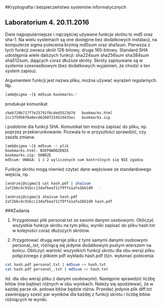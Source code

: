 #Kryptografia i bezpieczeństwo systemów informatycznych
## Laboratorium 4. 20.11.2016

Dwie najpopularniejsze i najczęściej używane funkcje skrótu to md5 oraz sha-1. Na wielu systemach są one dostępne bez dodatkowych instalacji, na komputerze sigma polecenia brzmią md5sum oraz sha1sum. Pierwsza z tych funkcji zwraca skrót 128-bitowy, druga 160-bitowy. Standard SHA udostępnia wiele dalszych funkcji: sha224sum sha256sum sha384sum sha512sum, dających coraz dłuższe skróty. Skróty zapisywane są w systemie szesnastkowym (bez dodatkowych wyjaśnień, że chodzi o ten system zapisu).

Argumentem funkcji jest nazwa pliku, można używać wyrażeń regularnych. Np.
```bash
[amb@sigma ~]$ md5sum bookmarks.*
```
produkuje komunikat
```bash
cbeb720b717f7e25791f6c4ed5523d7d   bookmarks.html
2cc3f5956f0a6ec662b0f15452d435ec   bookmarks.zip
```
i podobnie dla funkcji SHA. Komunikat ten można zapisać do pliku, np. poprzez przekierunkowanie. Pozwala to w przyszłości sprawdzić, czy zaszła zmiana:
```bash
[amb@sigma ~]$ md5sum -c plik
bookmarks.html: NIEPOWODZENIE
bookmarks.zip: DOBRZE
md5sum: UWAGA: 1 z 2 wyliczonych sum kontrolnych się NIE zgadza
```
Funkcje skrótu mogą również czytać dane wejściowe ze standardowego wejścia, np.
```bash
[andrzej@sigma]$ cat hash.pdf | sha1sum
2af2bbc4c91bcc13dafbea711f9ffa1afa1bb1d0   -

[andrzej@sigma]$ sha1sum hash.pdf
2af2bbc4c91bcc13dafbea711f9ffa1afa1bb1d0 hash.pdf
```
###Zadania

1. Przygotować plik personal.txt ze swoimi danymi osobowymi. Obliczyć wszystkie funkcje skrótu na tym pliku, wyniki zapisać do pliku hash.txt w kolejności coraz dłuższych skrótów.

1. Przygotować drugą wersje pliku z tymi samymi danymi osobowymi personal_.txt, różniącą się jedynie dodatkowym pustym wierszem na końcu. Obliczyć wartość wszystkich funkcji skrótu dla obu wersji pliku połączonego z plikiem pdf wykładu hash.pdf (tzn. wykonać polecenia:
```bash
cat hash.pdf personal.txt | md5sum >> hash.txt
cat hash.pdf personal_.txt | md5sum >> hash.txt
```
itd. dla obu wersji pliku z danymi osobowymi). Następnie sprawdzić liczbę bitów (nie bajtów) różnych w obu wynikach. Należy się spodziewać, że w każdej parze ok. połowa bitów będzie różna. Przesłać jedynie plik diff.txt zawierający sześć par wyników dla każdej z funkcji skrótu i liczbę bitów różniących te wyniki.
